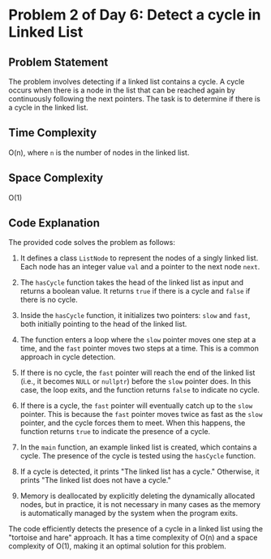# Problem 2 of Day 6: Detect a cycle in Linked List

## Problem Statement

The problem involves detecting if a linked list contains a cycle. A cycle occurs when there is a node in the list that can be reached again by continuously following the next pointers. The task is to determine if there is a cycle in the linked list.

## Time Complexity

O(n), where `n` is the number of nodes in the linked list.

## Space Complexity

O(1)

## Code Explanation

The provided code solves the problem as follows:

1. It defines a class `ListNode` to represent the nodes of a singly linked list. Each node has an integer value `val` and a pointer to the next node `next`.

2. The `hasCycle` function takes the head of the linked list as input and returns a boolean value. It returns `true` if there is a cycle and `false` if there is no cycle.

3. Inside the `hasCycle` function, it initializes two pointers: `slow` and `fast`, both initially pointing to the head of the linked list.

4. The function enters a loop where the `slow` pointer moves one step at a time, and the `fast` pointer moves two steps at a time. This is a common approach in cycle detection.

5. If there is no cycle, the `fast` pointer will reach the end of the linked list (i.e., it becomes `NULL` or `nullptr`) before the `slow` pointer does. In this case, the loop exits, and the function returns `false` to indicate no cycle.

6. If there is a cycle, the `fast` pointer will eventually catch up to the `slow` pointer. This is because the `fast` pointer moves twice as fast as the `slow` pointer, and the cycle forces them to meet. When this happens, the function returns `true` to indicate the presence of a cycle.

7. In the `main` function, an example linked list is created, which contains a cycle. The presence of the cycle is tested using the `hasCycle` function.

8. If a cycle is detected, it prints "The linked list has a cycle." Otherwise, it prints "The linked list does not have a cycle."

9. Memory is deallocated by explicitly deleting the dynamically allocated nodes, but in practice, it is not necessary in many cases as the memory is automatically managed by the system when the program exits.

The code efficiently detects the presence of a cycle in a linked list using the "tortoise and hare" approach. It has a time complexity of O(n) and a space complexity of O(1), making it an optimal solution for this problem.
